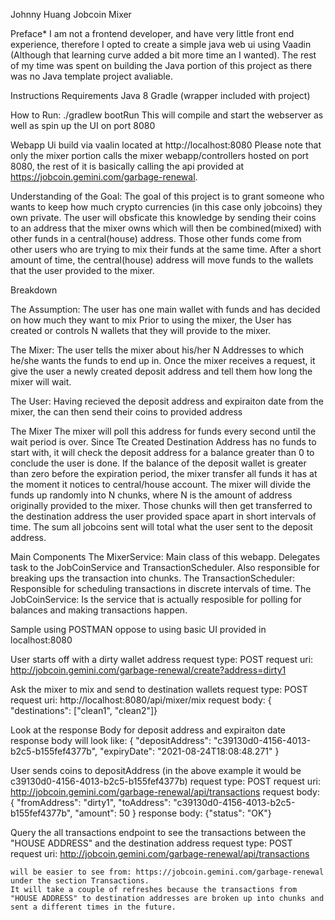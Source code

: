 Johnny Huang Jobcoin Mixer

Preface* I am not a frontend developer, and have very little front end experience, therefore I opted to create a simple java web ui using Vaadin (Although that learning curve added a bit more time an I wanted). The rest of my time was spent on building the Java portion of this project as there was no Java template project avaliable.


Instructions
Requirements
Java 8
Gradle (wrapper included with project)

How to Run:
./gradlew bootRun
This will compile and start the webserver as well as spin up the UI on port 8080 

Webapp Ui build via vaalin located at http://localhost:8080
Please note that only the mixer portion calls the mixer webapp/controllers hosted on port 8080, the rest of it is basically calling the api provided at https://jobcoin.gemini.com/garbage-renewal.

Understanding of the Goal:
The goal of this project is to grant someone who wants to keep how much crypto currencies (in this case only jobcoins) they own private. The user will obsficate this knowledge by sending their coins to an address that the mixer owns which will then be combined(mixed) with other funds in a central(house) address. Those other funds come from other users who are trying to mix their funds at the same time. After a short amount of time, the central(house) address will move funds to the wallets that the user provided to the mixer.

Breakdown

The Assumption:
	The user has one main wallet with funds and has decided on how much they want to mix
	Prior to using the mixer, the User has created or controls N wallets that they will provide to the mixer.

The Mixer:
	The user tells the mixer about his/her N Addresses to which he/she wants the funds to end up in.
	Once the mixer receives a request, it give the user a newly created deposit address and tell them how long the mixer will wait.

The User:
	Having recieved the deposit address and expiraiton date from the mixer, the can then send their coins to provided address

The Mixer
	The mixer will poll this address for funds every second until the wait period is over. 
	Since Tte Created Destination Address has no funds to start with, it will check the deposit address for a balance greater than 0 to conclude the user is done.
	If the balance of the deposit wallet is greater than zero before the expiration period, the mixer transfer all funds it has at the moment it notices to central/house account.
	The mixer will divide the funds up randomly into N chunks, where N is the amount of address originally provided to the mixer. 
	Those chunks will then get transferred to the destination address the user provided space apart in short intervals of time. 
	The sum all jobcoins sent will total what the user sent to the deposit address.

Main Components
The MixerService: Main class of this webapp. Delegates task to the JobCoinService and TransactionScheduler. Also responsible for breaking ups the transaction into chunks.
The TransactionScheduler: Responsible for scheduling transactions in discrete intervals of time.
The JobCoinService: Is the service that is actually resposible for polling for balances and making transactions happen.

Sample using POSTMAN oppose to using basic UI provided in localhost:8080

User starts off with a dirty wallet address
	request type: POST 
	request uri: http://jobcoin.gemini.com/garbage-renewal/create?address=dirty1

Ask the mixer to mix and send to destination wallets 
	request type: POST 
	request uri: http://localhost:8080/api/mixer/mix
	request body: { "destinations": ["clean1", "clean2"]}

Look at the response Body for deposit address and expiraiton date
	response body will look like: 
	{
	    "depositAddress": "c39130d0-4156-4013-b2c5-b155fef4377b",
	    "expiryDate": "2021-08-24T18:08:48.271"
	}

User sends coins to depositAddress (in the above example it would be c39130d0-4156-4013-b2c5-b155fef4377b)
	request type: POST
	request uri: http://jobcoin.gemini.com/garbage-renewal/api/transactions
	request body: 
	{
	  "fromAddress": "dirty1",
	  "toAddress": "c39130d0-4156-4013-b2c5-b155fef4377b",
	  "amount": 50
	}
	response body: {"status": "OK"}

Query the all transactions endpoint to see the transactions between the "HOUSE ADDRESS" and the destination address
	request type: POST
	request uri: http://jobcoin.gemini.com/garbage-renewal/api/transactions

	will be easier to see from: https://jobcoin.gemini.com/garbage-renewal under the section Transactions. 
	It will take a couple of refreshes because the transactions from "HOUSE ADDRESS" to destination addresses are broken up into chunks and sent a different times in the future.


